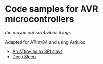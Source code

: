 # Code samples for AVR microcontrollers
*the maybe not so obvious things*

Adapted for ATtiny84 and using Arduino

- [An ATtiny as an SPI slave](attiny84_spi_slave/)
- [Deep Sleep](attiny84_deep_sleep/)